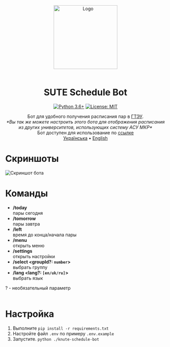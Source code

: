 <div align="center">
<img src="https://user-images.githubusercontent.com/81159301/193612153-e085ffb7-230b-413c-a7b2-c450536cd397.png" alt="Logo" width="200"><br><br>

# SUTE Schedule Bot

[![Python 3.6+](https://img.shields.io/badge/python-3.6+-blue.svg)](https://www.python.org/downloads)
[![License: MIT](https://img.shields.io/badge/License-MIT-yellow.svg)](LICENSE)

Бот для удобного получения расписания пар в [ГТЭУ](https://mia1.knute.edu.ua).<br>
*\*Вы так же можете настроить этого бота для отображения расписания из других университетов, использующих систему АСУ МКР\**<br>
Бот доступен для использование по [ссылке](https://t.me/dteubot)<br>
[Українська](README-ua.md) • [English](README.md)

</div>

# Скриншоты
![Скриншот бота](https://user-images.githubusercontent.com/81159301/193561985-2414eafb-3423-4ef6-b149-24926831df7a.png)

# Команды

* **/today**<br>
    пары сегодня
* **/tomorrow**<br>
    пары завтра
* **/left**<br>
    время до конца/начала пары
* **/menu**<br>
    открыть меню
* **/settings**<br>
    открыть настройки
* **/select \<groupId?: `number`\>**<br>
    выбрать группу
* **/lang \<lang?: `[en/uk/ru]`\>**<br>
    выбрать язык

? - необязательный параметр
<br><br>

# Настройка

1. Выполните `pip install -r requirements.txt`
2. Настройте файл `.env` по примеру `.env.example`
3. Запустите. `python ./knute-schedule-bot`

